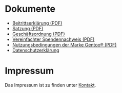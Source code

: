 <!--
.. title: Rechtliches
.. slug: rechtliches
.. date: 2018-04-01 19:24:24 UTC+02:00
.. tags: 
.. category: 
.. link: 
.. description: 
.. type: text
-->

Dokumente
=========

* [Beitrittserklärung (PDF)](/downloads/Mitgliedsantrag.pdf)
* [Satzung (PDF)](/downloads/Satzung.pdf)
* [Geschäftsordnung (PDF)](/downloads/Geschaeftsordnung.pdf)
* [Vereinfachter Spendennachweis (PDF)](/downloads/Spendennachweis.pdf)
* [Nutzungsbedingungen der Marke Gentoo® (PDF)](/downloads/Nutzungsbestimmungen.pdf)
* [Datenschutzerklärung](/datenschutz/)


Impressum
=========

Das Impressum ist zu finden unter [Kontakt](/kontakt/).
